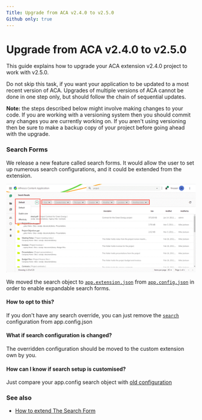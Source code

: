 ```yaml
---
Title: Upgrade from ACA v2.4.0 to v2.5.0
Github only: true
---
```



# Upgrade from ACA v2.4.0 to v2.5.0

This guide explains how to upgrade your ACA extension v2.4.0 project to work with v2.5.0.

Do not skip this task, if you want your application to be updated to a most recent version of ACA. 
Upgrades of multiple versions of ACA cannot be done in one step only, but should follow the chain of sequential updates. 

**Note:** the steps described below might involve making changes
to your code. If you are working with a versioning system then you should
commit any changes you are currently working on. If you aren't using versioning
then be sure to make a backup copy of your project before going ahead with the
upgrade.

### Search Forms
We release a new feature called search forms. It would allow the user to set up numerous search configurations, and it could be extended from the extension. 

![](../images/search-layout-2.5.0.png)

We moved the search object to [`app.extension.json`](https://github.com/Alfresco/alfresco-content-app/blob/v2.5.0/src/assets/app.extensions.json#L1181) from [`app.config.json`](https://github.com/Alfresco/alfresco-content-app/blob/v2.4.0/src/app.config.json#L192) in order to enable expandable search forms.

#### How to opt to this?
 If you don't have any search override, you can just remove the [`search`](https://github.com/Alfresco/alfresco-content-app/blob/v2.4.0/src/app.config.json#L192) configuration from app.config.json

#### What if search configuration is changed?
 The overridden configuration should be moved to the custom extension own by you.
 
#### How can I know if search setup is customised?
 Just compare your app.config search object with [old configuration](https://github.com/Alfresco/alfresco-content-app/blob/v2.4.0/src/app.config.json#L192)
 
### See also
  - [How to extend The Search Form](/tutorials/search-form)




